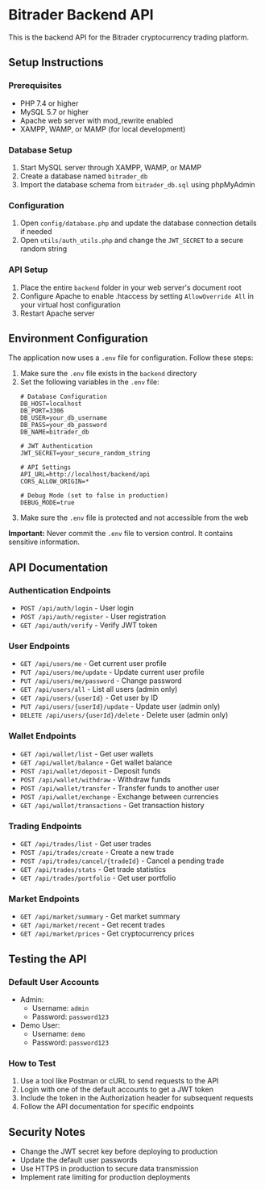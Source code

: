 # Bitrader Backend API

This is the backend API for the Bitrader cryptocurrency trading platform.

## Setup Instructions

### Prerequisites
- PHP 7.4 or higher
- MySQL 5.7 or higher
- Apache web server with mod_rewrite enabled
- XAMPP, WAMP, or MAMP (for local development)

### Database Setup
1. Start MySQL server through XAMPP, WAMP, or MAMP
2. Create a database named `bitrader_db`
3. Import the database schema from `bitrader_db.sql` using phpMyAdmin

### Configuration
1. Open `config/database.php` and update the database connection details if needed
2. Open `utils/auth_utils.php` and change the `JWT_SECRET` to a secure random string

### API Setup
1. Place the entire `backend` folder in your web server's document root
2. Configure Apache to enable .htaccess by setting `AllowOverride All` in your virtual host configuration
3. Restart Apache server

## Environment Configuration

The application now uses a `.env` file for configuration. Follow these steps:

1. Make sure the `.env` file exists in the `backend` directory
2. Set the following variables in the `.env` file:
   ```
   # Database Configuration
   DB_HOST=localhost
   DB_PORT=3306
   DB_USER=your_db_username
   DB_PASS=your_db_password
   DB_NAME=bitrader_db
   
   # JWT Authentication
   JWT_SECRET=your_secure_random_string
   
   # API Settings
   API_URL=http://localhost/backend/api
   CORS_ALLOW_ORIGIN=*
   
   # Debug Mode (set to false in production)
   DEBUG_MODE=true
   ```
3. Make sure the `.env` file is protected and not accessible from the web

**Important:** Never commit the `.env` file to version control. It contains sensitive information.

## API Documentation

### Authentication Endpoints
- `POST /api/auth/login` - User login
- `POST /api/auth/register` - User registration
- `GET /api/auth/verify` - Verify JWT token

### User Endpoints
- `GET /api/users/me` - Get current user profile
- `PUT /api/users/me/update` - Update current user profile
- `PUT /api/users/me/password` - Change password
- `GET /api/users/all` - List all users (admin only)
- `GET /api/users/{userId}` - Get user by ID
- `PUT /api/users/{userId}/update` - Update user (admin only)
- `DELETE /api/users/{userId}/delete` - Delete user (admin only)

### Wallet Endpoints
- `GET /api/wallet/list` - Get user wallets
- `GET /api/wallet/balance` - Get wallet balance
- `POST /api/wallet/deposit` - Deposit funds
- `POST /api/wallet/withdraw` - Withdraw funds
- `POST /api/wallet/transfer` - Transfer funds to another user
- `POST /api/wallet/exchange` - Exchange between currencies
- `GET /api/wallet/transactions` - Get transaction history

### Trading Endpoints
- `GET /api/trades/list` - Get user trades
- `POST /api/trades/create` - Create a new trade
- `POST /api/trades/cancel/{tradeId}` - Cancel a pending trade
- `GET /api/trades/stats` - Get trade statistics
- `GET /api/trades/portfolio` - Get user portfolio

### Market Endpoints
- `GET /api/market/summary` - Get market summary
- `GET /api/market/recent` - Get recent trades
- `GET /api/market/prices` - Get cryptocurrency prices

## Testing the API

### Default User Accounts
- Admin: 
  - Username: `admin`
  - Password: `password123`
- Demo User:
  - Username: `demo`
  - Password: `password123`

### How to Test
1. Use a tool like Postman or cURL to send requests to the API
2. Login with one of the default accounts to get a JWT token
3. Include the token in the Authorization header for subsequent requests
4. Follow the API documentation for specific endpoints

## Security Notes
- Change the JWT secret key before deploying to production
- Update the default user passwords
- Use HTTPS in production to secure data transmission
- Implement rate limiting for production deployments 